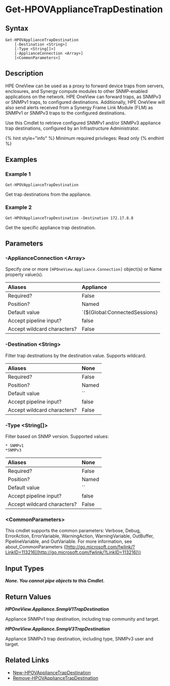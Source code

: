 ﻿---
description: Get configured appliance SNMP trap destinations.
---

# Get-HPOVApplianceTrapDestination

## Syntax

```text
Get-HPOVApplianceTrapDestination
    [-Destination <String>]
    [-Type <String[]>]
    [-ApplianceConnection <Array>]
    [<CommonParameters>]
```

## Description

HPE OneView can be used as a proxy to forward device traps from servers, enclosures, and Synergy compute modules to other SNMP-enabled applications on the network. HPE OneView can forward traps, as SNMPv3 or SNMPv1 traps, to configured destinations. Additionally, HPE OneView will also send alerts received from a Synergy Frame Link Module (FLM) as SNMPv1 or SNMPv3 traps to the configured destinations.

Use this Cmdlet to retrieve configured SNMPv1 and/or SNMPv3 appliance trap destinations, configured by an Infrastructure Administrator.

{% hint style="info" %}
Minimum required privileges: Read only
{% endhint %}

## Examples

###  Example 1 

```text
Get-HPOVApplianceTrapDestination
```

Get trap destinations from the appliance.

###  Example 2 

```text
Get-HPOVApplianceTrapDestination -Destination 172.17.8.8
```

Get the specific appliance trap destination.

## Parameters

### -ApplianceConnection &lt;Array&gt;

Specify one or more `[HPOneView.Appliance.Connection]` object(s) or Name property value(s).

| Aliases | Appliance |
| :--- | :--- |
| Required? | False |
| Position? | Named |
| Default value | `(${Global:ConnectedSessions} | ? Default)` |
| Accept pipeline input? | false |
| Accept wildcard characters? | False |

### -Destination &lt;String&gt;

Filter trap destinations by the destination value.  Supports wildcard.

| Aliases | None |
| :--- | :--- |
| Required? | False |
| Position? | Named |
| Default value | `` |
| Accept pipeline input? | false |
| Accept wildcard characters? | False |

### -Type &lt;String[]&gt;

Filter based on SNMP version.  Supported values:

    * SNMPv1
    *SNMPv3

| Aliases | None |
| :--- | :--- |
| Required? | False |
| Position? | Named |
| Default value | `` |
| Accept pipeline input? | false |
| Accept wildcard characters? | False |

### &lt;CommonParameters&gt;

This cmdlet supports the common parameters: Verbose, Debug, ErrorAction, ErrorVariable, WarningAction, WarningVariable, OutBuffer, PipelineVariable, and OutVariable. For more information, see about\_CommonParameters \([http://go.microsoft.com/fwlink/?LinkID=113216](http://go.microsoft.com/fwlink/?LinkID=113216)\)

## Input Types

_**None.  You cannot pipe objects to this Cmdlet.**_

## Return Values

_**HPOneView.Appliance.SnmpV1TrapDestination**_

Appliance SNMPv1 trap destination, including trap community and target.

_**HPOneView.Appliance.SnmpV3TrapDestination**_

Appliance SNMPv3 trap destination, including type, SNMPv3 user and target.

## Related Links

* [New-HPOVApplianceTrapDestination](new-hpovappliancetrapdestination.md)
* [Remove-HPOVApplianceTrapDestination](remove-hpovappliancetrapdestination.md)
